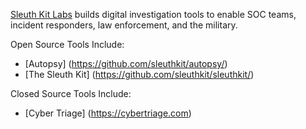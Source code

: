 [Sleuth Kit Labs](https://sleuthkitlabs.com) builds digital investigation tools to enable SOC teams, incident responders, law enforcement, and the military.

Open Source Tools Include:
* [Autopsy] (https://github.com/sleuthkit/autopsy/)
* [The Sleuth Kit] (https://github.com/sleuthkit/sleuthkit/)

Closed Source Tools Include:
* [Cyber Triage] (https://cybertriage.com)
